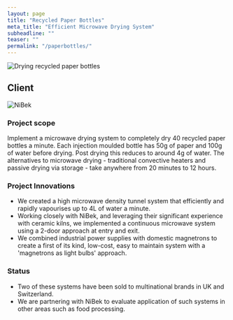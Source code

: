 ```yaml
---
layout: page
title: "Recycled Paper Bottles"
meta_title: "Efficient Microwave Drying System"
subheadline: ""
teaser: ""
permalink: "/paperbottles/"
---
```


![Drying recycled paper bottles](bottles-1.jpg)

## Client
![NiBek](nibek-logo.png)

### Project scope
Implement a microwave drying system to completely dry 40 recycled paper bottles a minute. Each injection moulded bottle has 50g of paper and 100g of water before drying. Post drying this reduces to around 4g of water. The alternatives to microwave drying - traditional convective heaters and passive drying via storage - take anywhere from 20 minutes to 12 hours.

### Project Innovations
- We created a high microwave density tunnel system that efficiently and rapidly vapourises up to 4L of water a minute.
- Working closely with NiBek, and leveraging their significant experience with ceramic kilns, we implemented a continuous microwave system using a 2-door approach at entry and exit.
- We combined industrial power supplies with domestic magnetrons to create a first of its kind, low-cost, easy to maintain system with a 'magnetrons as light bulbs' approach.

### Status
- Two of these systems have been sold to multinational brands in UK and Switzerland.
- We are partnering with NiBek to evaluate application of such systems in other areas such as food processing.


